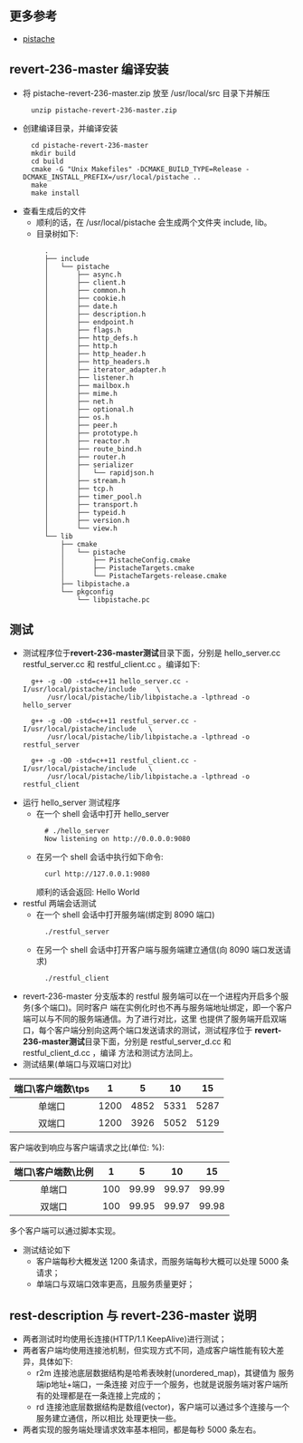 
## 更多参考
- [pistache](https://www.worldlink.com.cn/en/osdir/pistache.html)

## revert-236-master 编译安装
- 将 pistache-revert-236-master.zip 放至 /usr/local/src 目录下并解压
  ```shell
    unzip pistache-revert-236-master.zip
  ```
- 创建编译目录，并编译安装
  ```shell
    cd pistache-revert-236-master
    mkdir build
    cd build
    cmake -G "Unix Makefiles" -DCMAKE_BUILD_TYPE=Release -DCMAKE_INSTALL_PREFIX=/usr/local/pistache ..
    make
    make install
  ```
- 查看生成后的文件
    + 顺利的话，在 /usr/local/pistache 会生成两个文件夹 include, lib。
    + 目录树如下:
      ```shell
        .
        ├── include
        │   └── pistache
        │       ├── async.h
        │       ├── client.h
        │       ├── common.h
        │       ├── cookie.h
        │       ├── date.h
        │       ├── description.h
        │       ├── endpoint.h
        │       ├── flags.h
        │       ├── http_defs.h
        │       ├── http.h
        │       ├── http_header.h
        │       ├── http_headers.h
        │       ├── iterator_adapter.h
        │       ├── listener.h
        │       ├── mailbox.h
        │       ├── mime.h
        │       ├── net.h
        │       ├── optional.h
        │       ├── os.h
        │       ├── peer.h
        │       ├── prototype.h
        │       ├── reactor.h
        │       ├── route_bind.h
        │       ├── router.h
        │       ├── serializer
        │       │   └── rapidjson.h
        │       ├── stream.h
        │       ├── tcp.h
        │       ├── timer_pool.h
        │       ├── transport.h
        │       ├── typeid.h
        │       ├── version.h
        │       └── view.h
        └── lib
            ├── cmake
            │   └── pistache
            │       ├── PistacheConfig.cmake
            │       ├── PistacheTargets.cmake
            │       └── PistacheTargets-release.cmake
            ├── libpistache.a
            └── pkgconfig
                └── libpistache.pc
      ```

## 测试
- 测试程序位于**revert-236-master测试**目录下面，分别是 hello_server.cc restful_server.cc 和 
  restful_client.cc 。编译如下:
  ```shell
    g++ -g -O0 -std=c++11 hello_server.cc -I/usr/local/pistache/include     \
        /usr/local/pistache/lib/libpistache.a -lpthread -o hello_server

    g++ -g -O0 -std=c++11 restful_server.cc -I/usr/local/pistache/include   \
        /usr/local/pistache/lib/libpistache.a -lpthread -o restful_server

    g++ -g -O0 -std=c++11 restful_client.cc -I/usr/local/pistache/include   \
        /usr/local/pistache/lib/libpistache.a -lpthread -o restful_client
  ```
- 运行 hello_server 测试程序
    + 在一个 shell 会话中打开 hello_server
      ```shell
        # ./hello_server
        Now listening on http://0.0.0.0:9080
      ```
    + 在另一个 shell 会话中执行如下命令:
      ```shell
        curl http://127.0.0.1:9080
      ```
      顺利的话会返回: Hello World
- restful 两端会话测试
    + 在一个 shell 会话中打开服务端(绑定到 8090 端口)
      ```shell
        ./restful_server
      ```
    + 在另一个 shell 会话中打开客户端与服务端建立通信(向 8090 端口发送请求)
      ```shell
        ./restful_client
      ```
- revert-236-master 分支版本的 restful 服务端可以在一个进程内开启多个服务(多个端口)。同时客户
  端在实例化时也不再与服务端地址绑定，即一个客户端可以与不同的服务端通信。为了进行对比，这里
  也提供了服务端开启双端口，每个客户端分别向这两个端口发送请求的测试，测试程序位于
  **revert-236-master测试**目录下面，分别是 restful_server_d.cc 和 restful_client_d.cc ，编译
  方法和测试方法同上。
- 测试结果(单端口与双端口对比)

| 端口\客户端数\tps  |   1   |   5   |   10   |   15   |
|:------------------:|:-----:|:-----:|:------:|:------:|
|  单端口            | 1200  | 4852  |  5331  |  5287  |
|  双端口            | 1200  | 3926  |  5052  |  5129  |

客户端收到响应与客户端请求之比(单位: %):

| 端口\客户端数\比例 |   1   |   5   |   10   |   15   |
|:------------------:|:-----:|:-----:|:------:|:------:|
|   单端口           |  100  | 99.99 | 99.97  | 99.99  |
|   双端口           |  100  | 99.95 | 99.97  | 99.98  |

多个客户端可以通过脚本实现。
- 测试结论如下
    + 客户端每秒大概发送 1200 条请求，而服务端每秒大概可以处理 5000 条请求；
    + 单端口与双端口效率更高，且服务质量更好；

## rest-description 与 revert-236-master 说明
- 两者测试时均使用长连接(HTTP/1.1 KeepAlive)进行测试；
- 两者客户端均使用连接池机制，但实现方式不同，造成客户端性能有较大差异，具体如下:
    + r2m 连接池底层数据结构是哈希表映射(unordered_map)，其键值为 服务端ip地址+端口，一条连接
      对应于一个服务，也就是说服务端对客户端所有的处理都是在一条连接上完成的；
    + rd 连接池底层数据结构是数组(vector)，客户端可以通过多个连接与一个服务建立通信，所以相比
      处理更快一些。
- 两者实现的服务端处理请求效率基本相同，都是每秒 5000 条左右。